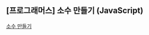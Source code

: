 ## **\[프로그래머스\] 소수 만들기 (JavaScript)**
[소수 만들기](https://school.programmers.co.kr/learn/courses/30/lessons/12977)



